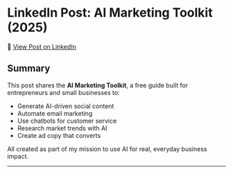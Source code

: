 
# LinkedIn Post: AI Marketing Toolkit (2025)

🔗 [View Post on LinkedIn](https://www.linkedin.com/posts/anandhakrishnan-jayan-72763916b_level-up-your-marketing-in-2025-with-ai-activity-7335704987303374849-tO5F?utm_source=share&utm_medium=member_ios&rcm=ACoAACh-q88Badkqkfp5odc8XbIRE6pz1_S__v0)

## Summary
This post shares the **AI Marketing Toolkit**, a free guide built for entrepreneurs and small businesses to:
- Generate AI-driven social content
- Automate email marketing
- Use chatbots for customer service
- Research market trends with AI
- Create ad copy that converts

All created as part of my mission to use AI for real, everyday business impact.

---

